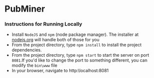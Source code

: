 # PubMiner #

### Instructions for Running Locally ###
 - Install `NodeJS` and `npm` (node package manager). The installer at [nodejs.org](https://nodejs.org) will handle both of those for you
 - From the project directory, type `npm install` to install the project dependencies.
 - From the project directory, type `npm start` to start the server on port `8081`.If you'd like to change the port to something different, you can modify the `bin\www` file
 - In your browser, navigate to http:\\localhost:8081
